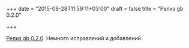 +++
date = "2015-09-28T11:59:11+03:00"
draft = false
title = "Релиз gb 0.2.0"

+++

<p><a href="https://github.com/constabulary/gb/releases/tag/v0.2.0">Релиз gb 0.2.0</a>. Немного исправлений и добавлений.</p>

